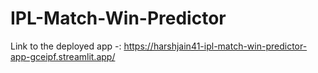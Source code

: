 # IPL-Match-Win-Predictor

Link to the deployed app -: https://harshjain41-ipl-match-win-predictor-app-gceipf.streamlit.app/
